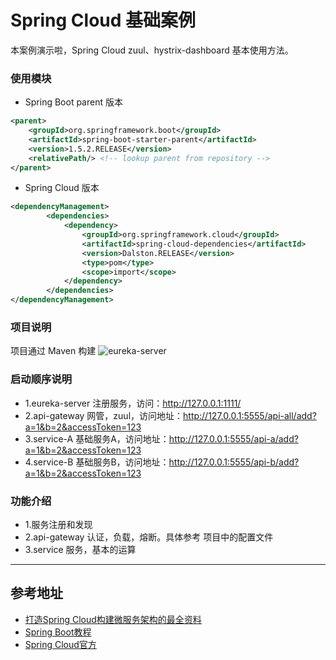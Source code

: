Spring Cloud 基础案例
====================
本案例演示啦，Spring Cloud zuul、hystrix-dashboard 基本使用方法。

### 使用模块
* Spring Boot parent 版本 
```xml
<parent>
	<groupId>org.springframework.boot</groupId>
	<artifactId>spring-boot-starter-parent</artifactId>
	<version>1.5.2.RELEASE</version>
	<relativePath/> <!-- lookup parent from repository -->
</parent>
```
* Spring Cloud 版本 

```xml
<dependencyManagement>
		<dependencies>
			<dependency>
				<groupId>org.springframework.cloud</groupId>
				<artifactId>spring-cloud-dependencies</artifactId>
				<version>Dalston.RELEASE</version>
				<type>pom</type>
				<scope>import</scope>
			</dependency>
		</dependencies>
</dependencyManagement>
```

### 项目说明
项目通过 Maven 构建
![eureka-server](https://raw.githubusercontent.com/infoepoch/spring-cloud-demo/master/doc/img/eureka-server.png)

### 启动顺序说明
* 1.eureka-server 注册服务，访问：http://127.0.0.1:1111/
* 2.api-gateway 网管，zuul，访问地址：http://127.0.0.1:5555/api-all/add?a=1&b=2&accessToken=123
* 3.service-A 基础服务A，访问地址：http://127.0.0.1:5555/api-a/add?a=1&b=2&accessToken=123
* 4.service-B 基础服务B，访问地址：http://127.0.0.1:5555/api-b/add?a=1&b=2&accessToken=123

### 功能介绍
- 1.服务注册和发现
- 2.api-gateway 认证，负载，熔断。具体参考 项目中的配置文件
- 3.service 服务，基本的运算

---
## 参考地址
- [打造Spring Cloud构建微服务架构的最全资料](http://git.oschina.net/didispace/SpringCloud-Learning)
- [Spring Boot教程](http://git.oschina.net/didispace/SpringBoot-Learning)
- [Spring Cloud官方](https://projects.spring.io/spring-cloud/)